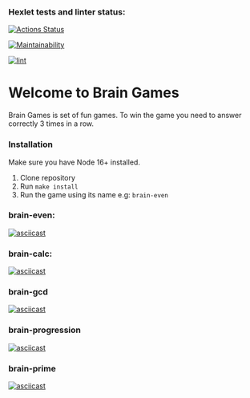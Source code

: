 ### Hexlet tests and linter status:
[![Actions Status](https://github.com/vladsholokhov/frontend-project-lvl1/workflows/hexlet-check/badge.svg)](https://github.com/vladsholokhov/frontend-project-lvl1/actions)


[![Maintainability](https://api.codeclimate.com/v1/badges/55f5a25cbd02b099eb07/maintainability)](https://codeclimate.com/github/vladsholokhov/frontend-project-lvl1/maintainability)

[![lint](https://github.com/vladsholokhov/frontend-project-lvl1/actions/workflows/lint.yml/badge.svg)](https://github.com/vladsholokhov/frontend-project-lvl1/actions)

# Welcome to Brain Games

Brain Games is set of fun games. To win the game you need to answer correctly 3 times in a row.

### Installation
Make sure you have Node 16+ installed.

1. Clone repository
2. Run `make install`
3. Run the game using its name e.g: `brain-even`

### brain-even:
[![asciicast](https://asciinema.org/a/RxhNgLui9od1FJSxxkDqtBrae.svg)](https://asciinema.org/a/RxhNgLui9od1FJSxxkDqtBrae)

### brain-calc:
[![asciicast](https://asciinema.org/a/hrYf0ZLqUN0KSAlv8g4SWex8Z.svg)](https://asciinema.org/a/hrYf0ZLqUN0KSAlv8g4SWex8Z)

### brain-gcd
[![asciicast](https://asciinema.org/a/bgfbSwAtFvesRVnuGd35wC6Lk.svg)](https://asciinema.org/a/bgfbSwAtFvesRVnuGd35wC6Lk)

### brain-progression
[![asciicast](https://asciinema.org/a/tO8HblIShZI6NU1d3t7xIfQnd.svg)](https://asciinema.org/a/tO8HblIShZI6NU1d3t7xIfQnd)

### brain-prime
[![asciicast](https://asciinema.org/a/5jX34wRkOmJwEZcN7mH8jwCnq.svg)](https://asciinema.org/a/5jX34wRkOmJwEZcN7mH8jwCnq)
